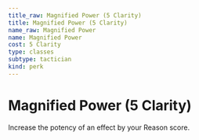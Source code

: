 ```yaml
---
title_raw: Magnified Power (5 Clarity)
title: Magnified Power (5 Clarity)
name_raw: Magnified Power
name: Magnified Power
cost: 5 Clarity
type: classes
subtype: tactician
kind: perk
---
```


# Magnified Power (5 Clarity)

Increase the potency of an effect by your Reason score.
